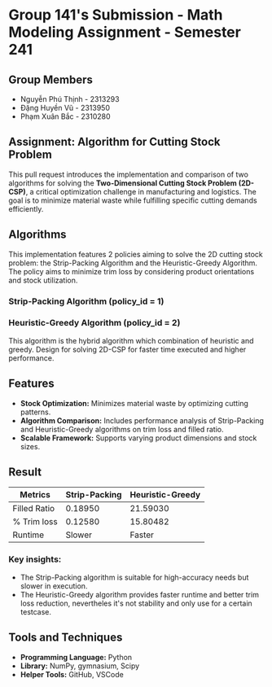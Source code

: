 # Group 141's Submission - Math Modeling Assignment - Semester 241

## Group Members
<!-- Describe cutting stock problem -->
* Nguyễn Phú Thịnh - 2313293
* Đặng Huyền Vũ - 2313950
* Phạm Xuân Bắc - 2310280

## Assignment: Algorithm for Cutting Stock Problem
This pull request introduces the implementation and comparison of two algorithms for solving the **Two-Dimensional Cutting Stock Problem (2D-CSP)**, a critical optimization challenge in manufacturing and logistics. The goal is to minimize material waste while fulfilling specific cutting demands efficiently.

## Algorithms
This implementation features 2 policies aiming to solve the 2D cutting stock problem: the Strip-Packing Algorithm and the Heuristic-Greedy Algorithm. The policy aims to minimize trim loss by considering product orientations and stock utilization.

### Strip-Packing Algorithm (policy_id = 1)


### Heuristic-Greedy Algorithm (policy_id = 2)
This algorithm is the hybrid algorithm which combination of heuristic and greedy. Design for solving 2D-CSP for faster time executed and higher performance. 

## Features
* **Stock Optimization:** Minimizes material waste by optimizing cutting patterns.
* **Algorithm Comparison:** Includes performance analysis of Strip-Packing and Heuristic-Greedy algorithms on trim loss and filled ratio.
* **Scalable Framework:** Supports varying product dimensions and stock sizes.

## Result
| Metrics | Strip-Packing | Heuristic-Greedy |
| ------- | ------------- | ------------- |
| Filled Ratio | 0.18950 | 21.59030  |
| % Trim loss | 0.12580 | 15.80482 |
| Runtime | Slower | Faster |

### Key insights:
* The Strip-Packing algorithm is suitable for high-accuracy needs but slower in execution.
* The Heuristic-Greedy algorithm provides faster runtime and better trim loss reduction, nevertheles it's not stability and only use for a certain testcase.

## Tools and Techniques
* **Programming Language:** Python
* **Library:** NumPy, gymnasium, Scipy
* **Helper Tools:** GitHub, VSCode

